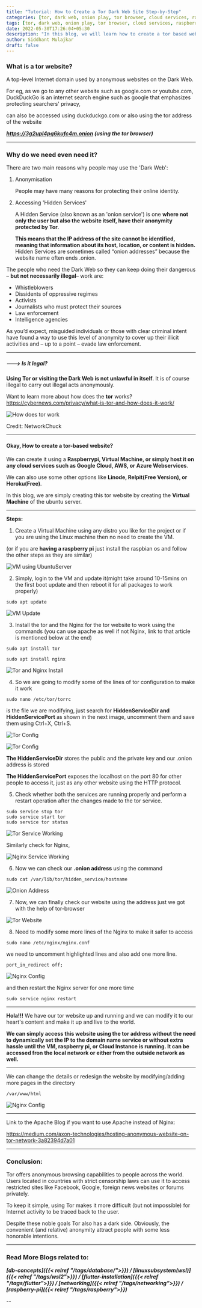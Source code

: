 ```yaml
---
title: "Tutorial: How to Create a Tor Dark Web Site Step-by-Step"
categories: [tor, dark web, onion play, tor browser, cloud services, raspberry, raspberry pi, microservices, onion website, sidsblog]
tags: [tor, dark web, onion play, tor browser, cloud services, raspberry, raspberry pi, microservices, onion website, sidsblog]
date: 2022-05-30T17:26:04+05:30
description: "In this blog, we will learn how to create a tor based website and do we actually need it."
author: Siddhant Mulajkar
draft: false
---
```



### What is a tor website?
A top-level Internet domain used by anonymous websites on the Dark Web.

For eg, as we go to any other website such as google.com or youtube.com, DuckDuckGo is an internet search engine such as google that emphasizes protecting searchers' privacy,

can also be accessed using duckduckgo.com or also using the tor address of the website

***https://3g2upl4pq6kufc4m.onion (using the tor browser)***

---

### Why do we need even need it?

There are two main reasons why people may use the 'Dark Web':

1. Anonymisation

    People may have many reasons for protecting their online identity.

2. Accessing 'Hidden Services'

    A Hidden Service (also known as an 'onion service') is one **where not only the user but also the website itself, have their anonymity protected by Tor**. 
    
    **This means that the IP address of the site cannot be identified, meaning that information about its host, location, or content is hidden.** Hidden Services are sometimes called “onion addresses” because the website name often ends .onion.


The people who need the Dark Web so they can keep doing their dangerous – **but not necessarily illegal**– work are:
- Whistleblowers
- Dissidents of oppressive regimes
- Activists
- Journalists who must protect their sources
- Law enforcement
- Intelligence agencies

As you’d expect, misguided individuals or those with clear criminal intent have found a way to use this level of anonymity to cover up their illicit activities and – up to a point – evade law enforcement.

---

##### ---> Is it legal?

**Using Tor or visiting the Dark Web is not unlawful in itself**. It is of course illegal to carry out illegal acts anonymously.

Want to learn more about how does the **tor** works?
https://cybernews.com/privacy/what-is-tor-and-how-does-it-work/


![How does tor work](/images/torwebsiteblogdata/toworking.png) 


Credit: NetworkChuck

---

#### Okay, How to create a tor-based website?

We can create it using a **Raspberrypi, Virtual Machine, or simply host it on any cloud services such as Google Cloud, AWS, or Azure Webservices**. 

We can also use some other options like **Linode, Relpit(Free Version), or Heroku(Free)**.

In this blog, we are simply creating this tor website by creating the **Virtual Machine** of the ubuntu server.

---
**Steps:**

1. Create a Virtual Machine using any distro you like for the project or if you are using the Linux machine then no need to create the VM. 

(or if you are **having a raspberry pi** just install the raspbian os and follow the other steps as they are similar)

![VM using UbuntuServer](/images/torwebsiteblogdata/ubuntuserver.png) 


2. Simply, login to the VM and update it(might take around 10-15mins on the first boot update and then reboot it for all packages to work properly)

```
sudo apt update
```


![VM Update](/images/torwebsiteblogdata/update.png) 


3. Install the tor and the Nginx for the tor website to work using the commands (you can use apache as well if not Nginx, link to that article is mentioned below at the end)

```
sudo apt install tor
```

```
sudo apt install nginx
```
![Tor and Nginx Install](/images/torwebsiteblogdata/tor1.png) 



4. So we are going to modify some of the lines of tor configuration to make it work

```
sudo nano /etc/tor/torrc
```

is the file we are modifying, just search for **HiddenServiceDir and HiddenServicePort** as shown in the next image, uncomment them and save them using Ctrl+X, Ctrl+S.

![Tor Config](/images/torwebsiteblogdata/torcconfig.png) 

![Tor Config](/images/torwebsiteblogdata/torrc2.png) 

**The HiddenServiceDir** stores the public and the private key and our .onion address is stored

**The HiddenServicePort** exposes the localhost on the port 80 for other people to access it, just as any other website using the HTTP protocol.


5. Check whether both the services are running properly and perform a restart operation after the changes made to the tor service.

```
sudo service stop tor
sudo service start tor
sudo service tor status
```

![Tor Service Working](/images/torwebsiteblogdata/torservice.png) 


Similarly check for Nginx,

![Nginx Service Working](/images/torwebsiteblogdata/nginx.png) 


6. Now we can check our **.onion address** using the command

```
sudo cat /var/lib/tor/hidden_service/hostname
```

![Onion Address](/images/torwebsiteblogdata/toraddress.png) 


7. Now, we can finally check our website using the address just we got with the help of tor-browser

![Tor Website](/images/torwebsiteblogdata/onionwebsite.png) 


8. Need to modify some more lines of the Nginx to make it safer to access

```
sudo nano /etc/nginx/nginx.conf
```

we need to uncomment highlighted lines and also add one more line.

```
port_in_redirect off;
```

![Nginx Config](/images/torwebsiteblogdata/nginxconf.jpeg) 


and then restart the Nginx server for one more time

```
sudo service nginx restart
```

---

**Hola!!!** We have our tor website up and running and we can modify it to our heart's content and make it up and live to the world.

**We can simply access this website using the tor address without the need to dynamically set the IP to the domain name service or without extra hassle until the VM, raspberry pi, or Cloud Instance is running. It can be accessed fron the local network or either from the outside network as well.**

---

We can change the details or redesign the website by modifying/adding more pages in the directory

```
/var/www/html 
```

![Nginx Config](/images/torwebsiteblogdata/websiteredesign.png) 


---

Link to the Apache Blog if you want to use Apache instead of Nginx:

https://medium.com/axon-technologies/hosting-anonymous-website-on-tor-network-3a82394d7a01

---

### Conclusion:

Tor offers anonymous browsing capabilities to people across the world. Users located in countries with strict censorship laws can use it to access restricted sites like Facebook, Google, foreign news websites or forums privately.

To keep it simple, using Tor makes it more difficult (but not impossible) for Internet activity to be traced back to the user.

Despite these noble goals Tor also has a dark side. Obviously, the convenient (and relative) anonymity attract people with some less honorable intentions.

---

### Read More Blogs related to:

***[db-concepts]({{< relref "/tags/database/">}}) / [linuxsubsystem(wsl)]({{< relref "/tags/wsl2">}}) / [flutter-installation]({{< relref "/tags/flutter">}}) / [networking]({{< relref "/tags/networking">}}) / [raspberry-pi]({{< relref "/tags/raspberry">}})***

--